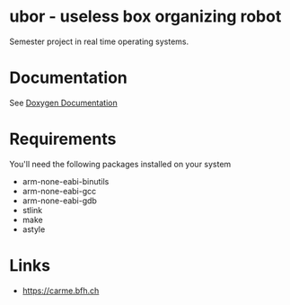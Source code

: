 # ubor - useless box organizing robot

Semester project in real time operating systems.

# Documentation

See [Doxygen Documentation](https://t-moe.github.io/ubor/)


# Requirements

You'll need the following packages installed on your system

- arm-none-eabi-binutils
- arm-none-eabi-gcc
- arm-none-eabi-gdb
- stlink
- make
- astyle

# Links

- https://carme.bfh.ch
